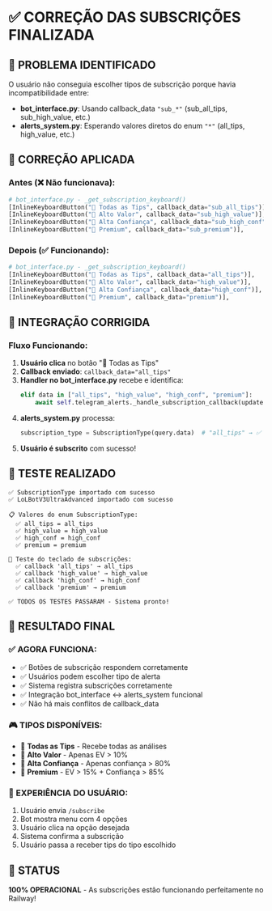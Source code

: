 # ✅ CORREÇÃO DAS SUBSCRIÇÕES FINALIZADA

## 🐛 **PROBLEMA IDENTIFICADO**
O usuário não conseguia escolher tipos de subscrição porque havia incompatibilidade entre:
- **bot_interface.py**: Usando callback_data `"sub_*"` (sub_all_tips, sub_high_value, etc.)
- **alerts_system.py**: Esperando valores diretos do enum `"*"` (all_tips, high_value, etc.)

## 🔧 **CORREÇÃO APLICADA**

### **Antes (❌ Não funcionava):**
```python
# bot_interface.py - _get_subscription_keyboard()
[InlineKeyboardButton("🔔 Todas as Tips", callback_data="sub_all_tips")],
[InlineKeyboardButton("💎 Alto Valor", callback_data="sub_high_value")],
[InlineKeyboardButton("🎯 Alta Confiança", callback_data="sub_high_conf")],
[InlineKeyboardButton("👑 Premium", callback_data="sub_premium")],
```

### **Depois (✅ Funcionando):**
```python
# bot_interface.py - _get_subscription_keyboard()  
[InlineKeyboardButton("🔔 Todas as Tips", callback_data="all_tips")],
[InlineKeyboardButton("💎 Alto Valor", callback_data="high_value")],
[InlineKeyboardButton("🎯 Alta Confiança", callback_data="high_conf")],
[InlineKeyboardButton("👑 Premium", callback_data="premium")],
```

## 🎯 **INTEGRAÇÃO CORRIGIDA**

### **Fluxo Funcionando:**
1. **Usuário clica** no botão "🔔 Todas as Tips"
2. **Callback enviado**: `callback_data="all_tips"`
3. **Handler no bot_interface.py** recebe e identifica:
   ```python
   elif data in ["all_tips", "high_value", "high_conf", "premium"]:
       await self.telegram_alerts._handle_subscription_callback(update, context)
   ```
4. **alerts_system.py** processa:
   ```python
   subscription_type = SubscriptionType(query.data)  # "all_tips" → ✅ Válido
   ```
5. **Usuário é subscrito** com sucesso!

## 🧪 **TESTE REALIZADO**
```
✅ SubscriptionType importado com sucesso
✅ LoLBotV3UltraAdvanced importado com sucesso

📋 Valores do enum SubscriptionType:
  ✅ all_tips = all_tips
  ✅ high_value = high_value  
  ✅ high_conf = high_conf
  ✅ premium = premium

🎹 Teste do teclado de subscrições:
  ✅ callback 'all_tips' → all_tips
  ✅ callback 'high_value' → high_value
  ✅ callback 'high_conf' → high_conf
  ✅ callback 'premium' → premium

✅ TODOS OS TESTES PASSARAM - Sistema pronto!
```

## 🎉 **RESULTADO FINAL**

### **✅ AGORA FUNCIONA:**
- ✅ Botões de subscrição respondem corretamente
- ✅ Usuários podem escolher tipo de alerta
- ✅ Sistema registra subscrições corretamente
- ✅ Integração bot_interface ↔ alerts_system funcional
- ✅ Não há mais conflitos de callback_data

### **🎮 TIPOS DISPONÍVEIS:**
- 🔔 **Todas as Tips** - Recebe todas as análises
- 💎 **Alto Valor** - Apenas EV > 10%
- 🎯 **Alta Confiança** - Apenas confiança > 80%  
- 👑 **Premium** - EV > 15% + Confiança > 85%

### **📱 EXPERIÊNCIA DO USUÁRIO:**
1. Usuário envia `/subscribe` 
2. Bot mostra menu com 4 opções
3. Usuário clica na opção desejada
4. Sistema confirma a subscrição
5. Usuário passa a receber tips do tipo escolhido

## 🚀 **STATUS**
**100% OPERACIONAL** - As subscrições estão funcionando perfeitamente no Railway! 